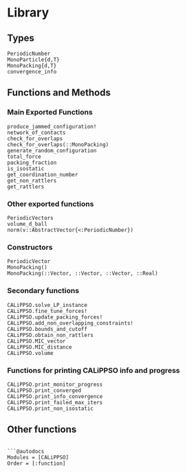 # Library

## Types

```@docs
PeriodicNumber
MonoParticle{d,T}
MonoPacking{d,T}
convergence_info
```

## Functions and Methods

### Main Exported Functions


```@docs
produce_jammed_configuration!
network_of_contacts
check_for_overlaps
check_for_overlaps(::MonoPacking)
generate_random_configuration
total_force
packing_fraction
is_isostatic
get_coordination_number
get_non_rattlers
get_rattlers
```

### Other exported functions

```@docs
PeriodicVectors
volume_d_ball
norm(v::AbstractVector{<:PeriodicNumber})
```

### Constructors

```@docs
PeriodicVector
MonoPacking()
MonoPacking(::Vector, ::Vector, ::Vector, ::Real)
```

### Secondary functions

```@docs
CALiPPSO.solve_LP_instance
CALiPPSO.fine_tune_forces!
CALiPPSO.update_packing_forces!
CALiPPSO.add_non_overlapping_constraints!
CALiPPSO.bounds_and_cutoff
CALiPPSO.obtain_non_rattlers
CALiPPSO.MIC_vector
CALiPPSO.MIC_distance
CALiPPSO.volume
```

### Functions for printing CALiPPSO info and progress

```@docs
CALiPPSO.print_monitor_progress
CALiPPSO.print_converged
CALiPPSO.print_info_convergence
CALiPPSO.print_failed_max_iters
CALiPPSO.print_non_isostatic
```

## Other functions

```

```@autodocs
Modules = [CALiPPSO]
Order = [:function]
```

```